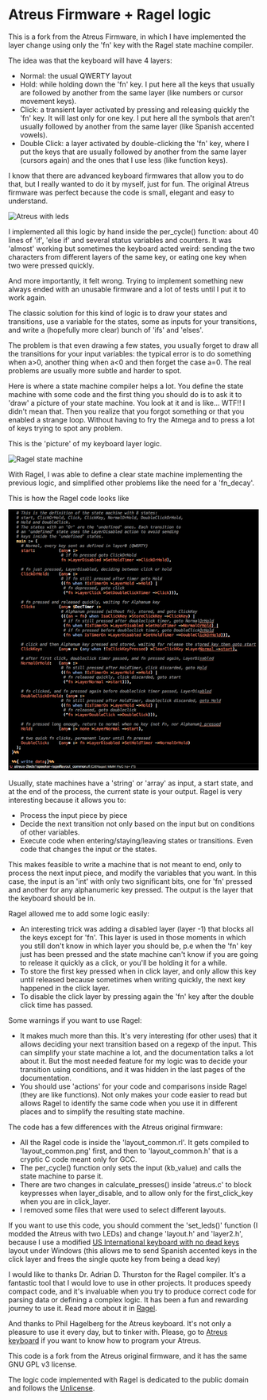 # Atreus Firmware + Ragel logic

This is a fork from the Atreus Firmware, in which I have implemented the layer
change using only the 'fn' key with the Ragel state machine compiler.

The idea was that the keyboard will have 4 layers:

- Normal: the usual QWERTY layout
- Hold: while holding down the 'fn' key. I put here all the keys that usually
are followed by another from the same layer (like numbers or cursor movement
keys).
- Click: a transient layer activated by pressing and releasing quickly the
'fn' key. It will last only for one key. I put here all the symbols that aren't
usually followed by another from the same layer (like Spanish accented vowels).
- Double Click: a layer activated by double-clicking the 'fn' key, where I put
the keys that are usually followed by another from the same layer (cursors
again) and the ones that I use less (like function keys).

I know that there are advanced keyboard firmwares that allow you to do that,
but I really wanted to do it by myself, just for fun. The original Atreus 
firmware was perfect because the code is small, elegant and easy to understand.

![Atreus with leds](https://github.com/ferfebles/atreus-2leds1speaker-ragel/raw/master/atreus-leds.jpg)

I implemented all this logic by hand inside the per_cycle() function: about 40 
lines of 'if', 'else if' and several status variables and counters. It was 
'almost' working but sometimes the keyboard acted weird: sending the two 
characters from different layers of the same key, or eating one key when two
were pressed quickly.

And more importantly, it felt wrong. Trying to implement something new always ended
with an unusable firmware and a lot of tests until I put it to work again.

The classic solution for this kind of logic is to draw your states and transitions,
use a variable for the states, some as inputs for your transitions, and write a 
(hopefully more clear) bunch of 'ifs' and 'elses'.

The problem is that even drawing a few states, you usually forget to draw all the 
transitions for your input variables: the typical error is to do something when a>0, 
another thing when a<0 and then forget the case a=0. The real problems are usually 
more subtle and harder to spot.

Here is where a state machine compiler helps a lot. You define the state machine
with some code and the first thing you should do is to ask it to 'draw' a picture 
of your state machine. You look at it and is like... WTF!! I didn't mean that. Then 
you realize that you forgot something or that you enabled a strange loop. Without 
having to fry the Atmega and to press a lot of keys trying to spot any problem. 

This is the 'picture' of my keyboard layer logic.

![Ragel state machine](https://github.com/ferfebles/atreus-2leds1speaker-ragel/raw/master/layout_common.png)

With Ragel, I was able to define a clear state machine implementing the previous
logic, and simplified other problems like the need for a 'fn_decay'.

This is how the Ragel code looks like

![Ragel code](https://github.com/ferfebles/atreus-2leds1speaker-ragel/raw/master/ragel_code.png)

Usually, state machines have a 'string' or 'array' as input, a start state, and at
the end of the process, the current state is your output. Ragel is very interesting
because it allows you to:

- Process the input piece by piece
- Decide the next transition not only based on the input but on conditions of other variables.
- Execute code when entering/staying/leaving states or transitions. Even code that changes the input or the states.

This makes feasible to write a machine that is not meant to end, only to process the
next input piece, and modify the variables that you want. In this case, the input is 
an 'int' with only two significant bits, one for 'fn' pressed and another for any 
alphanumeric key pressed. The output is the layer that the keyboard should be in.

Ragel allowed me to add some logic easily:

- An interesting trick was adding a disabled layer (layer -1) that blocks all
the keys except for 'fn'. This layer is used in those moments in which you 
still don't know in which layer you should be, p.e when the 'fn' key just has
been pressed and the state machine can't know if you are going to release it
quickly as a click, or you'll be holding it for a while.
- To store the first key pressed when in click layer, and only allow this key until
released because sometimes when writing quickly, the next key happened in the click
layer.
- To disable the click layer by pressing again the 'fn' key after the double click
time has passed.

Some warnings if you want to use Ragel:

- It makes much more than this. It's very interesting (for other uses) that it allows 
deciding your next transition based on a regexp of the input. This can simplify your 
state machine a lot, and the documentation talks a lot about it. But the most needed
feature for my logic was to decide your transition using conditions, and it was hidden 
in the last pages of the documentation.
- You should use 'actions' for your code and comparisons inside Ragel (they are like 
functions). Not only makes your code easier to read but allows Ragel to identify the
same code when you use it in different places and to simplify the resulting state machine.

The code has a few differences with the Atreus original firmware:

- All the Ragel code is inside the 'layout_common.rl'. It gets compiled to 'layout_common.png' 
first, and then to 'layout_common.h' that is a cryptic C code meant only for GCC.
- The per_cycle() function only sets the input (kb_value) and calls the state machine to parse it.
- There are two changes in calculate_presses() inside 'atreus.c' to block keypresses when 
layer_disable, and to allow only for the first_click_key when you are in click_layer.
- I removed some files that were used to select different layouts.

If you want to use this code, you should comment the 'set_leds()' function (I modded 
the Atreus with two LEDs) and change 'layout.h' and 'layer2.h', because I use a modified 
[US International keyboard with no dead
keys](https://answers.microsoft.com/en-us/windows/forum/windows_7-desktop/disable-dead-keys-for-us-international-keyboard/1de44160-83d9-4cd8-9eb3-e6b06b8604a4) layout under Windows (this allows me to send 
Spanish accented keys in the click layer and frees the single quote key from being 
a dead key)

I would like to thanks Dr. Adrian D. Thurston for the Ragel compiler. It's
a fantastic tool that I would love to use in other projects. It produces
speedy compact code, and it's invaluable when you try to produce correct code
for parsing data or defining a complex logic. It has been a fun and rewarding
journey to use it. Read more about it in [Ragel](http://www.colm.net/open-source/ragel/).

And thanks to Phil Hagelberg for the Atreus keyboard. It's not only a pleasure
to use it every day, but to tinker with. Please, go to [Atreus keyboard](https://github.com/technomancy/atreus) if you want to know how to
program your Atreus.

This code is a fork from the Atreus original firmware, and it has the same
GNU GPL v3 license.

The logic code implemented with Ragel is dedicated to the public domain and
follows the [Unlicense](http://unlicense.org/).
